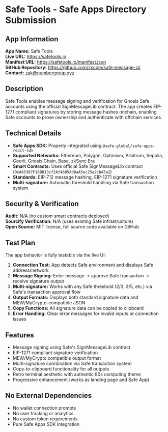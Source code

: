 # Safe Tools - Safe Apps Directory Submission

## App Information

**App Name:** Safe Tools  
**Live URL:** https://safetools.io  
**Manifest URL:** https://safetools.io/manifest.json  
**GitHub Repository:** https://github.com/zscole/safe-message-cli  
**Contact:** zak@numbergroup.xyz  

## Description

Safe Tools enables message signing and verification for Gnosis Safe accounts using the official SignMessageLib contract. The app creates EIP-1271 compliant signatures by storing message hashes onchain, enabling Safe accounts to prove ownership and authenticate with offchain services.

## Technical Details

- **Safe Apps SDK:** Properly integrated using `@safe-global/safe-apps-react-sdk`
- **Supported Networks:** Ethereum, Polygon, Optimism, Arbitrum, Sepolia, Goerli, Gnosis Chain, Base, zkSync Era
- **Smart Contracts:** Uses official Safe SignMessageLib contract (`0xA65387F16B013cf2Af4605Ad8aA5ec25a2cbA3a2`)
- **Standards:** EIP-712 message hashing, EIP-1271 signature verification
- **Multi-signature:** Automatic threshold handling via Safe transaction system

## Security & Verification

**Audit:** N/A (no custom smart contracts deployed)  
**Sourcify Verification:** N/A (uses existing Safe infrastructure)  
**Open Source:** MIT license, full source code available on GitHub

## Test Plan

The app behavior is fully testable via the live UI:

1. **Connection Test:** App detects Safe environment and displays Safe address/network
2. **Message Signing:** Enter message → approve Safe transaction → receive signature output
3. **Multi-signature:** Works with any Safe threshold (2/3, 3/5, etc.) via Safe's transaction approval flow
4. **Output Formats:** Displays both standard signature data and MEW/MyCrypto-compatible JSON
5. **Copy Functions:** All signature data can be copied to clipboard
6. **Error Handling:** Clear error messages for invalid inputs or connection issues

## Features

- Message signing using Safe's SignMessageLib contract
- EIP-1271 compliant signature verification
- MEW/MyCrypto compatible output format
- Multi-signature coordination via Safe transaction system
- Copy-to-clipboard functionality for all outputs
- Retro terminal aesthetic with authentic 80s computing theme
- Progressive enhancement (works as landing page and Safe App)

## No External Dependencies

- No wallet connection prompts
- No user tracking or analytics
- No custom token requirements
- Pure Safe Apps SDK integration 